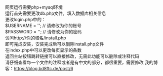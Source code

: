 网页运行需要php+mysql环境   
运行首先需要更改db.php文件，填入数据库相关信息   
更改login.php中的：  
$USERNAME = '';       // 请修改为你的账号  
$PASSWORD = ''; // 请修改为你的密码  
访问http://你的域名/install.php  
即可完成安装，安装完成后可以删除install.php文件  
在index.php中可以更改每页显示的条数  
返回主站按钮跳转链接可以直接修改，无需此功能可以删除或注释代码  
请仔细查看每一个文件的注释或者是有中文的部分，都很重要，需要修改
我的博客：https://blog.bd8ftc.de/post/6
